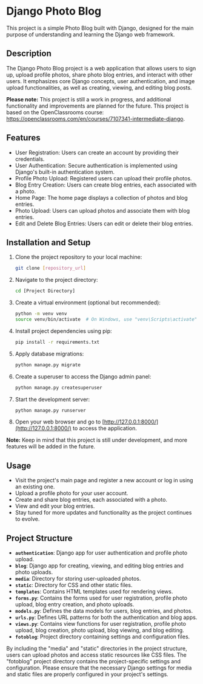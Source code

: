 # Django Photo Blog

This project is a simple Photo Blog built with Django, designed for the main purpose of understanding and learning the Django web framework.

## Description

The Django Photo Blog project is a web application that allows users to sign up, upload profile photos, share photo blog entries, and interact with other users. It emphasizes core Django concepts, user authentication, and image upload functionalities, as well as creating, viewing, and editing blog posts.

**Please note:** This project is still a work in progress, and additional functionality and improvements are planned for the future. This project is based on the OpenClassrooms course: https://openclassrooms.com/en/courses/7107341-intermediate-django.

## Features

- User Registration: Users can create an account by providing their credentials.
- User Authentication: Secure authentication is implemented using Django's built-in authentication system.
- Profile Photo Upload: Registered users can upload their profile photos.
- Blog Entry Creation: Users can create blog entries, each associated with a photo.
- Home Page: The home page displays a collection of photos and blog entries.
- Photo Upload: Users can upload photos and associate them with blog entries.
- Edit and Delete Blog Entries: Users can edit or delete their blog entries.

## Installation and Setup

1. Clone the project repository to your local machine:

   ```bash
   git clone [repository_url]
   ```

2. Navigate to the project directory:

   ```bash
   cd [Project Directory]
   ```

3. Create a virtual environment (optional but recommended):

   ```bash
   python -m venv venv
   source venv/bin/activate  # On Windows, use "venv\Scripts\activate"
   ```

4. Install project dependencies using pip:

   ```bash
   pip install -r requirements.txt
   ```

5. Apply database migrations:

   ```bash
   python manage.py migrate
   ```

6. Create a superuser to access the Django admin panel:

   ```bash
   python manage.py createsuperuser
   ```

7. Start the development server:

   ```bash
   python manage.py runserver
   ```

8. Open your web browser and go to [http://127.0.0.1:8000/](http://127.0.0.1:8000/) to access the application.

**Note:** Keep in mind that this project is still under development, and more features will be added in the future.

## Usage

- Visit the project's main page and register a new account or log in using an existing one.
- Upload a profile photo for your user account.
- Create and share blog entries, each associated with a photo.
- View and edit your blog entries.
- Stay tuned for more updates and functionality as the project continues to evolve.

## Project Structure

- **`authentication`**: Django app for user authentication and profile photo upload.
- **`blog`**: Django app for creating, viewing, and editing blog entries and photo uploads.
- **`media`**: Directory for storing user-uploaded photos.
- **`static`**: Directory for CSS and other static files.
- **`templates`**: Contains HTML templates used for rendering views.
- **`forms.py`**: Contains the forms used for user registration, profile photo upload, blog entry creation, and photo uploads.
- **`models.py`**: Defines the data models for users, blog entries, and photos.
- **`urls.py`**: Defines URL patterns for both the authentication and blog apps.
- **`views.py`**: Contains view functions for user registration, profile photo upload, blog creation, photo upload, blog viewing, and blog editing.
- **`fotoblog`**: Project directory containing settings and configuration files.

By including the "media" and "static" directories in the project structure, users can upload photos and access static resources like CSS files. The "fotoblog" project directory contains the project-specific settings and configuration. Please ensure that the necessary Django settings for media and static files are properly configured in your project's settings.
